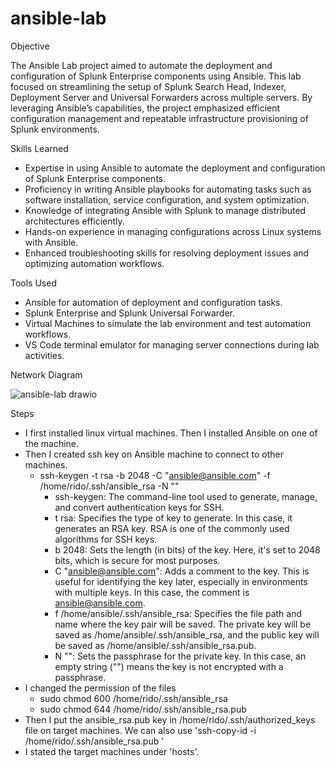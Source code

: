 # ansible-lab

Objective

The Ansible Lab project aimed to automate the deployment and configuration of Splunk Enterprise components using Ansible. This lab focused on streamlining the setup of Splunk Search Head, Indexer, Deployment Server and Universal Forwarders across multiple servers. By leveraging Ansible’s capabilities, the project emphasized efficient configuration management and repeatable infrastructure provisioning of Splunk environments.

Skills Learned

- Expertise in using Ansible to automate the deployment and configuration of Splunk Enterprise components.
- Proficiency in writing Ansible playbooks for automating tasks such as software installation, service configuration, and system optimization.
- Knowledge of integrating Ansible with Splunk to manage distributed architectures efficiently.
- Hands-on experience in managing configurations across Linux systems with Ansible.
- Enhanced troubleshooting skills for resolving deployment issues and optimizing automation workflows.

Tools Used

- Ansible for automation of deployment and configuration tasks.
- Splunk Enterprise and Splunk Universal Forwarder.
- Virtual Machines to simulate the lab environment and test automation workflows.
- VS Code terminal emulator for managing server connections during lab activities.

Network Diagram

![ansible-lab drawio](https://github.com/user-attachments/assets/fc29f2cb-ebb8-4115-a893-7094a3b488d4)

Steps

- I first installed linux virtual machines. Then I installed Ansible on one of the machine.
- Then I created ssh key on Ansible machine to connect to other machines.
  - ssh-keygen -t rsa -b 2048 -C "ansible@ansible.com" -f /home/rido/.ssh/ansible_rsa -N ""
    - ssh-keygen: The command-line tool used to generate, manage, and convert authentication keys for SSH.
    - t rsa: Specifies the type of key to generate. In this case, it generates an RSA key. RSA is one of the commonly used algorithms for SSH keys.
    - b 2048: Sets the length (in bits) of the key. Here, it's set to 2048 bits, which is secure for most purposes.
    - C "ansible@ansible.com": Adds a comment to the key. This is useful for identifying the key later, especially in environments with multiple keys. In this case, the comment is ansible@ansible.com.
    - f /home/ansible/.ssh/ansible_rsa: Specifies the file path and name where the key pair will be saved. The private key will be saved as /home/ansible/.ssh/ansible_rsa, and the public key will be saved as /home/ansible/.ssh/ansible_rsa.pub.
    - N "": Sets the passphrase for the private key. In this case, an empty string ("") means the key is not encrypted with a passphrase.
- I changed the permission of the files
  - sudo chmod 600 /home/rido/.ssh/ansible_rsa
  - sudo chmod 644 /home/rido/.ssh/ansible_rsa.pub
- Then I put the ansible_rsa.pub key in /home/rido/.ssh/authorized_keys file on target machines. We can also use 'ssh-copy-id -i /home/rido/.ssh/ansible_rsa.pub <target-machine-id>'
- I stated the target machines under 'hosts'.
